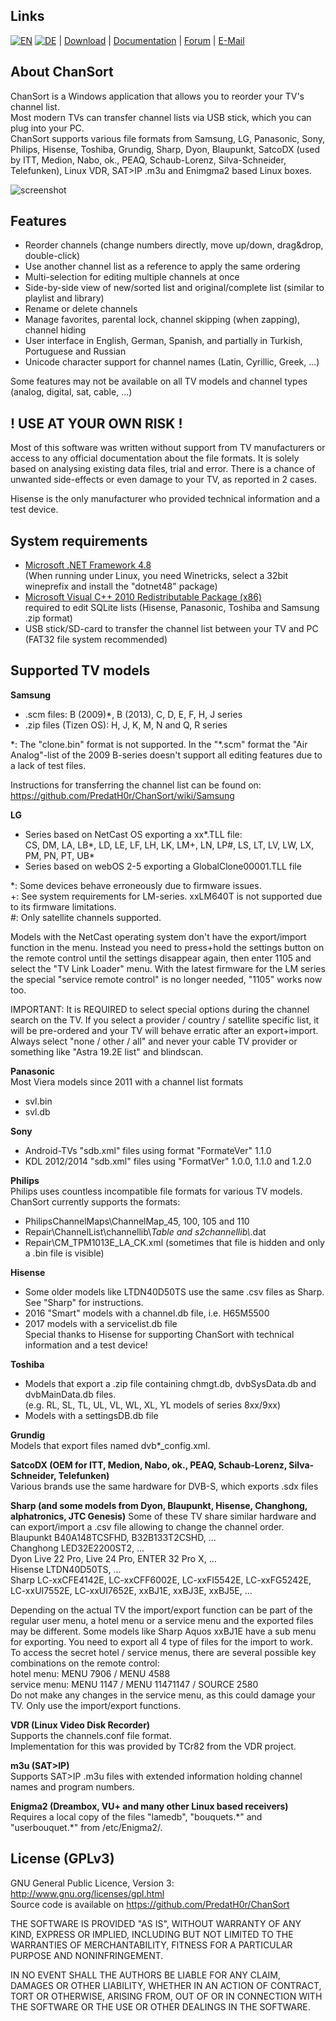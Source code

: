 Links
-----
[![EN](http://beham.biz/chansort/flag_en.png)](https://github.com/PredatH0r/ChanSort/blob/master/readme.md)
[![DE](http://beham.biz/chansort/flag_de.png)](https://github.com/PredatH0r/ChanSort/blob/master/readme_de.md) |
[Download](https://github.com/PredatH0r/ChanSort/releases) | 
[Documentation](https://github.com/PredatH0r/ChanSort/wiki) |
[Forum](https://github.com/PredatH0r/ChanSort/issues) | 
[E-Mail](mailto:horst@beham.biz)

About ChanSort
--------------
ChanSort is a Windows application that allows you to reorder your TV's channel list.  
Most modern TVs can transfer channel lists via USB stick, which you can plug into your PC.  
ChanSort supports various file formats from Samsung, LG, Panasonic, Sony, Philips, Hisense, Toshiba, Grundig,
Sharp, Dyon, Blaupunkt, SatcoDX (used by ITT, Medion, Nabo, ok., PEAQ, Schaub-Lorenz, Silva-Schneider, Telefunken),
Linux VDR, SAT>IP .m3u and Enimgma2 based Linux boxes.

![screenshot](http://beham.biz/chansort/ChanSort-en.png)

Features
--------
- Reorder channels (change numbers directly, move up/down, drag&drop, double-click)
- Use another channel list as a reference to apply the same ordering
- Multi-selection for editing multiple channels at once
- Side-by-side view of new/sorted list and original/complete list (similar to playlist and library)
- Rename or delete channels
- Manage favorites, parental lock, channel skipping (when zapping), channel hiding
- User interface in English, German, Spanish, and partially in Turkish, Portuguese and Russian
- Unicode character support for channel names (Latin, Cyrillic, Greek, ...)

Some features may not be available on all TV models and channel types (analog, digital, sat, cable, ...)

! USE AT YOUR OWN RISK !
------------------------
Most of this software was written without support from TV manufacturers or access to any official 
documentation about the file formats. It is solely based on analysing existing data files, trial and error.
There is a chance of unwanted side-effects or even damage to your TV, as reported in 2 cases.

Hisense is the only manufacturer who provided technical information and a test device.


System requirements
-------------------
- [Microsoft .NET Framework 4.8](https://dotnet.microsoft.com/download/dotnet-framework)  
  (When running under Linux, you need Winetricks, select a 32bit wineprefix and install the "dotnet48" package)
- [Microsoft Visual C++ 2010 Redistributable Package (x86)](http://www.microsoft.com/en-us/download/details.aspx?id=8328)  
  required to edit SQLite lists (Hisense, Panasonic, Toshiba and Samsung .zip format)
- USB stick/SD-card to transfer the channel list between your TV and PC (FAT32 file system recommended)


Supported TV models 
-------------------

**Samsung**  
- .scm files: B (2009)*, B (2013), C, D, E, F, H, J series  
- .zip files (Tizen OS): H, J, K, M, N and Q, R series  

\*: The "clone.bin" format is not supported. In the "*.scm" format
the "Air Analog"-list of the 2009 B-series doesn't support all 
editing features due to a lack of test files.

Instructions for transferring the channel list can be found on:
https://github.com/PredatH0r/ChanSort/wiki/Samsung

**LG**  
- Series based on NetCast OS exporting a xx\*.TLL file:  
  CS, DM, LA, LB\*, LD, LE, LF, LH, LK, LM+, LN, LP#, LS, LT, LV, LW, LX, PM, PN, PT, UB\*  
- Series based on webOS 2-5 exporting a GlobalClone00001.TLL file

\*: Some devices behave erroneously due to firmware issues.  
+: See system requirements for LM-series. xxLM640T is not supported due to its firmware limitations.  
\#: Only satellite channels supported.

Models with the NetCast operating system don't have the export/import function in the menu. Instead you need to press+hold the 
settings button on the remote control until the settings disappear again, then enter 1105 and select the "TV Link Loader" menu.
With the latest firmware for the LM series the special "service remote control" is no longer needed, "1105" works now too.

IMPORTANT: It is REQUIRED to select special options during the channel search on the TV. If you select a provider / country / 
satellite specific list, it will be pre-ordered and your TV will behave erratic after an export+import.
Always select "none / other / all" and never your cable TV provider or something like "Astra 19.2E list" and blindscan.

**Panasonic**  
Most Viera models since 2011 with a channel list formats
- svl.bin 
- svl.db 

**Sony**  
- Android-TVs "sdb.xml" files using format "FormateVer" 1.1.0
- KDL 2012/2014 "sdb.xml" files using "FormatVer" 1.0.0, 1.1.0 and 1.2.0 

**Philips**  
Philips uses countless incompatible file formats for various TV models.
ChanSort currently supports the formats:  
- PhilipsChannelMaps\ChannelMap_45, 100, 105 and 110
- Repair\ChannelList\channellib\\*Table and s2channellib\\*.dat
- Repair\CM_TPM1013E_LA_CK.xml (sometimes that file is hidden and only a .bin file is visible)

**Hisense**  
- Some older models like LTDN40D50TS use the same .csv files as Sharp. See "Sharp" for instructions.
- 2016 "Smart" models with a channel.db file, i.e. H65M5500  
- 2017 models with a servicelist.db file  
Special thanks to Hisense for supporting ChanSort with technical information and a test device!

**Toshiba**  
- Models that export a .zip file containing chmgt.db, dvbSysData.db and dvbMainData.db files.  
(e.g. RL, SL, TL, UL, VL, WL, XL, YL models of series 8xx/9xx)  
- Models with a settingsDB.db file

**Grundig**  
Models that export files named dvb\*_config.xml.

**SatcoDX (OEM for ITT, Medion, Nabo, ok., PEAQ, Schaub-Lorenz, Silva-Schneider, Telefunken)**  
Various brands use the same hardware for DVB-S, which exports .sdx files 

**Sharp (and some models from Dyon, Blaupunkt, Hisense, Changhong, alphatronics, JTC Genesis)**
Some of these TV share similar hardware and can export/import a .csv file allowing to change the channel order.  
Blaupunkt B40A148TCSFHD, B32B133T2CSHD, ...  
Changhong LED32E2200ST2, ...  
Dyon Live 22 Pro, Live 24 Pro, ENTER 32 Pro X, ...  
Hisense LTDN40D50TS, ...  
Sharp LC-xxCFE4142E, LC-xxCFF6002E, LC-xxFI5542E, LC-xxFG5242E, LC-xxUI7552E, LC-xxUI7652E, xxBJ1E, xxBJ3E, xxBJ5E, ...  

Depending on the actual TV the import/export function can be part of the regular user menu, a hotel menu or a service menu
and the exported files may be different. Some models like Sharp Aquos xxBJ1E have a sub menu for exporting. You need to
export all 4 type of files for the import to work.  
To access the secret hotel / service menus, there are several possible key combinations on the remote control:  
hotel menu: MENU 7906 / MENU 4588  
service menu: MENU 1147 / MENU 11471147 / SOURCE 2580  
Do not make any changes in the service menu, as this could damage your TV. Only use the import/export functions.

**VDR (Linux Video Disk Recorder)**  
Supports the channels.conf file format.  
Implementation for this was provided by TCr82 from the VDR project.

**m3u (SAT>IP)**  
Supports SAT>IP .m3u files with extended information holding channel names and program numbers.

**Enigma2 (Dreambox, VU+ and many other Linux based receivers)**  
Requires a local copy of the files "lamedb", "bouquets.\*" and "userbouquet.\*" from /etc/Enigma2/.  


License (GPLv3)
---------------
GNU General Public Licence, Version 3: http://www.gnu.org/licenses/gpl.html  
Source code is available on https://github.com/PredatH0r/ChanSort

THE SOFTWARE IS PROVIDED "AS IS", WITHOUT WARRANTY OF ANY KIND,
EXPRESS OR IMPLIED, INCLUDING BUT NOT LIMITED TO THE WARRANTIES OF
MERCHANTABILITY, FITNESS FOR A PARTICULAR PURPOSE AND NONINFRINGEMENT.

IN NO EVENT SHALL THE AUTHORS BE LIABLE FOR ANY CLAIM, DAMAGES OR
OTHER LIABILITY, WHETHER IN AN ACTION OF CONTRACT, TORT OR OTHERWISE,
ARISING FROM, OUT OF OR IN CONNECTION WITH THE SOFTWARE OR THE USE OR
OTHER DEALINGS IN THE SOFTWARE.
